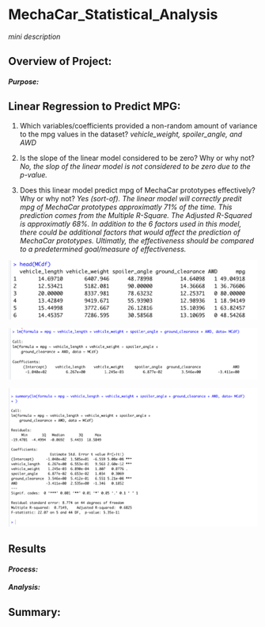 # **MechaCar_Statistical_Analysis**
*mini description*


## Overview of Project:
#### *Purpose:*


## Linear Regression to Predict MPG:

1. Which variables/coefficients provided a non-random amount of variance to the mpg values in the dataset?
*vehicle_weight, spoiler_angle, and AWD*

2. Is the slope of the linear model considered to be zero? Why or why not?
*No, the slop of the linear model is not considered to be zero due to the p-value.*

3. Does this linear model predict mpg of MechaCar prototypes effectively? Why or why not?
*Yes (sort-of). The linear model will correctly predit mpg of MechaCar prototypes approximatly 71% of the time. This prediction comes from the Multiple R-Square. The Adjusted R-Squared is approximatly 68%. In addition to the 6 factors used in this model, there could be additional factors that would affect the prediction of MechaCar prototypes. Ultimatly, the effectiveness should be compared to a predetermined goal/measure of effectiveness.*


![Head_Results_of_Dataframe](Deliverable1_Images/Head_MCdf.png)

![LM_Results](Deliverable1_Images/LM_MCdf.png)

![Summary_Results](Deliverable1_Images/Summary_MCdf.png)








## Results 
#### *Process:*
#### *Analysis:*
## Summary:



